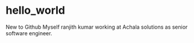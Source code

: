 # hello_world
New to Github
Myself ranjith kumar working at Achala solutions as senior software engineer.
